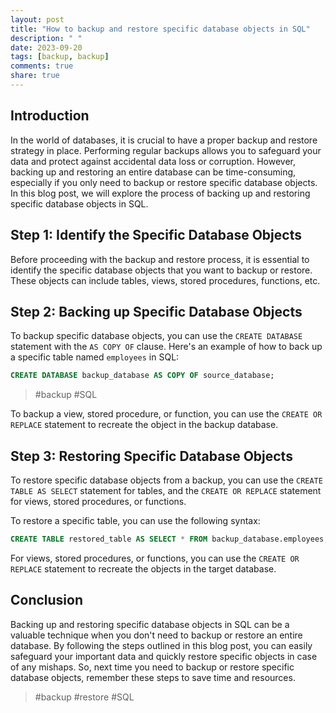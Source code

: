 ```yaml
---
layout: post
title: "How to backup and restore specific database objects in SQL"
description: " "
date: 2023-09-20
tags: [backup, backup]
comments: true
share: true
---
```


## Introduction
In the world of databases, it is crucial to have a proper backup and restore strategy in place. Performing regular backups allows you to safeguard your data and protect against accidental data loss or corruption. However, backing up and restoring an entire database can be time-consuming, especially if you only need to backup or restore specific database objects. In this blog post, we will explore the process of backing up and restoring specific database objects in SQL.

## Step 1: Identify the Specific Database Objects
Before proceeding with the backup and restore process, it is essential to identify the specific database objects that you want to backup or restore. These objects can include tables, views, stored procedures, functions, etc.

## Step 2: Backing up Specific Database Objects
To backup specific database objects, you can use the `CREATE DATABASE` statement with the `AS COPY OF` clause. Here's an example of how to back up a specific table named `employees` in SQL:

```sql
CREATE DATABASE backup_database AS COPY OF source_database;
```
> #backup #SQL

To backup a view, stored procedure, or function, you can use the `CREATE OR REPLACE` statement to recreate the object in the backup database.

## Step 3: Restoring Specific Database Objects
To restore specific database objects from a backup, you can use the `CREATE TABLE AS SELECT` statement for tables, and the `CREATE OR REPLACE` statement for views, stored procedures, or functions.

To restore a specific table, you can use the following syntax:

```sql
CREATE TABLE restored_table AS SELECT * FROM backup_database.employees;
```

For views, stored procedures, or functions, you can use the `CREATE OR REPLACE` statement to recreate the objects in the target database.

## Conclusion
Backing up and restoring specific database objects in SQL can be a valuable technique when you don't need to backup or restore an entire database. By following the steps outlined in this blog post, you can easily safeguard your important data and quickly restore specific objects in case of any mishaps.
So, next time you need to backup or restore specific database objects, remember these steps to save time and resources.

> #backup #restore #SQL